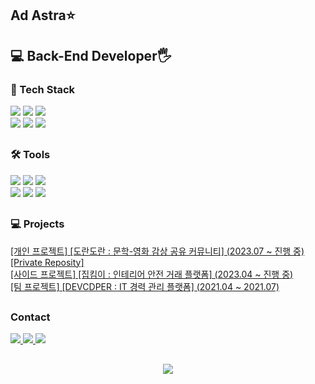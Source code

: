 <div>   
   <h2> Ad Astra⭐ </h2>
   <h2 dir="auto">💻 Back-End Developer🖐️</h2>
</div>


<div>
   <h3 dir="auto">📌 Tech Stack</h3>
</div>

<div>
   <img src="https://img.shields.io/badge/Java-007396?style=flat&logo=Conda-Forge&logoColor=white" />
   <img src="https://img.shields.io/badge/Spring-6DB33F?style=flat&logo=Spring&logoColor=white" />
   <img src="https://img.shields.io/badge/Springboot-6DB33F?style=flat&logo=Springboot&logoColor=white" />
   <br>
   <img src="https://img.shields.io/badge/MySQL-4479A1?style=flat&logo=MySQL&logoColor=white" />
    <img src="https://img.shields.io/badge/Oracle%20SQL-F80000?style=flat&logo=Oracle&logoColor=white" />
     <img src="https://img.shields.io/badge/Mybatis-000000?style=flat&logo=Fluentd&logoColor=white" />
</div>

##

<div>
   <h3 dir="auto">🛠 Tools </h3>
</div>
<div>
   <img src="https://img.shields.io/badge/IntelliJ%20IDEA-000000?style=flat&logo=IntelliJIDEA&logoColor=white" />
   <img src="https://img.shields.io/badge/Eclipse%20IDE-2C2255?style=flat&logo=EclipseIDE&logoColor=white" />
   <img src="https://img.shields.io/badge/Visual%20Studio%20Code-007ACC?style=flat&logo=VisualStudioCode&logoColor=white" />
   <br>
<!--    <img src="https://img.shields.io/badge/Tomcat-F8DC75?style=flat&logo=ApacheTomcat&logoColor=white" /> -->
   <img src="https://img.shields.io/badge/Git-F05032?style=flat&logo=Git&logoColor=white" />
   <img src="https://img.shields.io/badge/GitHub-181717?style=flat&logo=GitHub&logoColor=white" />
   <img src="https://img.shields.io/badge/GitLab-FC6D26?style=flat&logo=GitLab&logoColor=white" />
</div>

##

<div>
   <h3 dir="auto"> 💻 Projects </h3>
</div>
<div>

<a href="https://github.com/Wool-ly/dorandoran-server">[개인 프로젝트] [도란도란 : 문학-영화 감상 공유 커뮤니티] (2023.07 ~ 진행 중) [Private Reposity] <br> </a>
<a href="https://github.com/zipkimi/back-zipkimi">[사이드 프로젝트] [집킴이 : 인테리어 안전 거래 플랫폼] (2023.04 ~ 진행 중) <br></a>
<a href="https://github.com/Wool-ly/DEVCDPER">[팀 프로젝트] [DEVCDPER : IT 경력 관리 플랫폼] (2021.04 ~ 2021.07) <br></a>

   
</div>

##
<div>
   <h3> Contact </h3>
</div>
<div>
   <a href="https://velog.io/@wool_ly">
      <img src="http://img.shields.io/badge/-Tech%20blog1-black?style=flat-square&logo=github" />
   </a>
   <a href="https://blog.naver.com/wool_ly">
      <img src="http://img.shields.io/badge/-Tech%20blog2-black?style=flat-square&logo=github" />
   </a>
   <a href="mailto:admin@wool_ly@naver.com">
      <img src="https://img.shields.io/badge/Mail-30B980?style=flat&logo=Gmail&logoColor=white" />
   </a>
<!--    <a href="#">
      <img src="https://img.shields.io/badge/Notion-000000?style=flat&logo=Notion&logoColor=white" />
   </a> -->
   <br>
</div>

##

<div align=center>
<a href="https://hits.seeyoufarm.com"><img src="https://hits.seeyoufarm.com/api/count/incr/badge.svg?url=https%3A%2F%2Fgithub.com%2FWool-ly%2Fhit-counter&count_bg=%2379C83D&title_bg=%23555555&icon=&icon_color=%23FFFFFF&title=hits&edge_flat=false"/></a>
</div>

